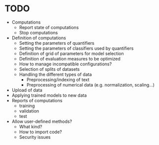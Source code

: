 # TODO

- Computations
  - Report state of computations
  - Stop computations
- Definition of computations
  - Setting the parameters of quantifiers
  - Setting the parameters of classifiers used by quantifiers
  - Definition of grid of parameters for model selection
  - Definition of evaluation measures to be optimized
  - How to manage incompatible configurations?
  - Selection of splits of datasets
  - Handling the different types of data
    - Preprocessing/indexing of text
    - Preprocessing of numerical data (e.g. normalization, scaling...)
- Upload of data
- Applying trained models to new data
- Reports of computations
  - training
  - validation
  - test
- Allow user-defined methods?
  - What kind?
  - How to import code?
  - Security issues
